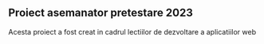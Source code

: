 <h2>Proiect asemanator pretestare 2023</h2>
<p>Acesta proiect a fost creat in cadrul lectiilor de dezvoltare a aplicatiilor web</p>